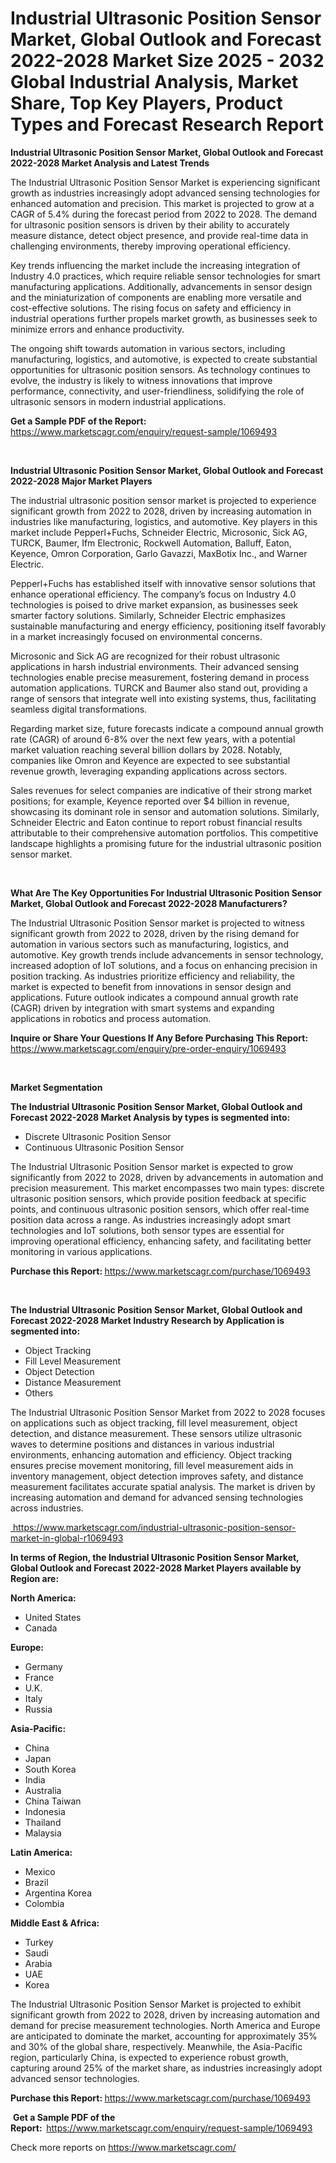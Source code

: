 <p><h1>Industrial Ultrasonic Position Sensor Market, Global Outlook and Forecast 2022-2028 Market Size 2025 - 2032 Global Industrial Analysis, Market Share, Top Key Players, Product Types and Forecast Research Report</h1></p><p><strong>Industrial Ultrasonic Position Sensor Market, Global Outlook and Forecast 2022-2028 Market Analysis and Latest Trends</strong></p>
<p><p>The Industrial Ultrasonic Position Sensor Market is experiencing significant growth as industries increasingly adopt advanced sensing technologies for enhanced automation and precision. This market is projected to grow at a CAGR of 5.4% during the forecast period from 2022 to 2028. The demand for ultrasonic position sensors is driven by their ability to accurately measure distance, detect object presence, and provide real-time data in challenging environments, thereby improving operational efficiency.</p><p>Key trends influencing the market include the increasing integration of Industry 4.0 practices, which require reliable sensor technologies for smart manufacturing applications. Additionally, advancements in sensor design and the miniaturization of components are enabling more versatile and cost-effective solutions. The rising focus on safety and efficiency in industrial operations further propels market growth, as businesses seek to minimize errors and enhance productivity.</p><p>The ongoing shift towards automation in various sectors, including manufacturing, logistics, and automotive, is expected to create substantial opportunities for ultrasonic position sensors. As technology continues to evolve, the industry is likely to witness innovations that improve performance, connectivity, and user-friendliness, solidifying the role of ultrasonic sensors in modern industrial applications.</p></p>
<p><strong>Get a Sample PDF of the Report:&nbsp;</strong> <a href="https://www.marketscagr.com/enquiry/request-sample/1069493?utm_campaign=2866&utm_medium=2&utm_source=Github&utm_content=ia&utm_term=21032025&utm_id=industrial-ultrasonic-position-sensor-market-global-outlook-and-forecast-2022-2028">https://www.marketscagr.com/enquiry/request-sample/1069493</a></p>
<p>&nbsp;</p>
<p><strong>Industrial Ultrasonic Position Sensor Market, Global Outlook and Forecast 2022-2028 Major Market Players</strong></p>
<p><p>The industrial ultrasonic position sensor market is projected to experience significant growth from 2022 to 2028, driven by increasing automation in industries like manufacturing, logistics, and automotive. Key players in this market include Pepperl+Fuchs, Schneider Electric, Microsonic, Sick AG, TURCK, Baumer, Ifm Electronic, Rockwell Automation, Balluff, Eaton, Keyence, Omron Corporation, Garlo Gavazzi, MaxBotix Inc., and Warner Electric.</p><p>Pepperl+Fuchs has established itself with innovative sensor solutions that enhance operational efficiency. The company’s focus on Industry 4.0 technologies is poised to drive market expansion, as businesses seek smarter factory solutions. Similarly, Schneider Electric emphasizes sustainable manufacturing and energy efficiency, positioning itself favorably in a market increasingly focused on environmental concerns.</p><p>Microsonic and Sick AG are recognized for their robust ultrasonic applications in harsh industrial environments. Their advanced sensing technologies enable precise measurement, fostering demand in process automation applications. TURCK and Baumer also stand out, providing a range of sensors that integrate well into existing systems, thus, facilitating seamless digital transformations.</p><p>Regarding market size, future forecasts indicate a compound annual growth rate (CAGR) of around 6-8% over the next few years, with a potential market valuation reaching several billion dollars by 2028. Notably, companies like Omron and Keyence are expected to see substantial revenue growth, leveraging expanding applications across sectors.</p><p>Sales revenues for select companies are indicative of their strong market positions; for example, Keyence reported over $4 billion in revenue, showcasing its dominant role in sensor and automation solutions. Similarly, Schneider Electric and Eaton continue to report robust financial results attributable to their comprehensive automation portfolios. This competitive landscape highlights a promising future for the industrial ultrasonic position sensor market.</p></p>
<p>&nbsp;</p>
<p><strong>What Are The Key Opportunities For Industrial Ultrasonic Position Sensor Market, Global Outlook and Forecast 2022-2028 Manufacturers?</strong></p>
<p><p>The Industrial Ultrasonic Position Sensor market is projected to witness significant growth from 2022 to 2028, driven by the rising demand for automation in various sectors such as manufacturing, logistics, and automotive. Key growth trends include advancements in sensor technology, increased adoption of IoT solutions, and a focus on enhancing precision in position tracking. As industries prioritize efficiency and reliability, the market is expected to benefit from innovations in sensor design and applications. Future outlook indicates a compound annual growth rate (CAGR) driven by integration with smart systems and expanding applications in robotics and process automation.</p></p>
<p><strong>Inquire or Share Your Questions If Any Before Purchasing This Report:</strong> <a href="https://www.marketscagr.com/enquiry/pre-order-enquiry/1069493?utm_campaign=2866&utm_medium=2&utm_source=Github&utm_content=ia&utm_term=21032025&utm_id=industrial-ultrasonic-position-sensor-market-global-outlook-and-forecast-2022-2028">https://www.marketscagr.com/enquiry/pre-order-enquiry/1069493</a></p>
<p>&nbsp;</p>
<p><strong>Market Segmentation</strong></p>
<p><strong>The Industrial Ultrasonic Position Sensor Market, Global Outlook and Forecast 2022-2028 Market Analysis by types is segmented into:</strong></p>
<p><ul><li>Discrete Ultrasonic Position Sensor</li><li>Continuous Ultrasonic Position Sensor</li></ul></p>
<p><p>The Industrial Ultrasonic Position Sensor market is expected to grow significantly from 2022 to 2028, driven by advancements in automation and precision measurement. This market encompasses two main types: discrete ultrasonic position sensors, which provide position feedback at specific points, and continuous ultrasonic position sensors, which offer real-time position data across a range. As industries increasingly adopt smart technologies and IoT solutions, both sensor types are essential for improving operational efficiency, enhancing safety, and facilitating better monitoring in various applications.</p></p>
<p><strong>Purchase this Report:&nbsp;</strong><a href="https://www.marketscagr.com/purchase/1069493?utm_campaign=2866&utm_medium=2&utm_source=Github&utm_content=ia&utm_term=21032025&utm_id=industrial-ultrasonic-position-sensor-market-global-outlook-and-forecast-2022-2028">https://www.marketscagr.com/purchase/1069493</a></p>
<p>&nbsp;</p>
<p><strong>The Industrial Ultrasonic Position Sensor Market, Global Outlook and Forecast 2022-2028 Market Industry Research by Application is segmented into:</strong></p>
<p><ul><li>Object Tracking</li><li>Fill Level Measurement</li><li>Object Detection</li><li>Distance Measurement</li><li>Others</li></ul></p>
<p><p>The Industrial Ultrasonic Position Sensor Market from 2022 to 2028 focuses on applications such as object tracking, fill level measurement, object detection, and distance measurement. These sensors utilize ultrasonic waves to determine positions and distances in various industrial environments, enhancing automation and efficiency. Object tracking ensures precise movement monitoring, fill level measurement aids in inventory management, object detection improves safety, and distance measurement facilitates accurate spatial analysis. The market is driven by increasing automation and demand for advanced sensing technologies across industries.</p></p>
<p><a href="https://www.marketscagr.com/industrial-ultrasonic-position-sensor-market-in-global-r1069493?utm_campaign=2866&utm_medium=2&utm_source=Github&utm_content=ia&utm_term=21032025&utm_id=industrial-ultrasonic-position-sensor-market-global-outlook-and-forecast-2022-2028">&nbsp;https://www.marketscagr.com/industrial-ultrasonic-position-sensor-market-in-global-r1069493</a></p>
<p><strong>In terms of Region, the Industrial Ultrasonic Position Sensor Market, Global Outlook and Forecast 2022-2028 Market Players available by Region are:</strong></p>
<p>
    <p> <strong> North America: </strong>
        <ul>
            <li>United States</li>
            <li>Canada</li>
        </ul>
        </p> 
    <p> <strong> Europe: </strong>
        <ul>
            <li>Germany</li>
            <li>France</li>
            <li>U.K.</li>
            <li>Italy</li>
            <li>Russia</li>
        </ul>
        </p> 
    <p> <strong> Asia-Pacific: </strong>
        <ul>
            <li>China</li>
            <li>Japan</li>
            <li>South Korea</li>
            <li>India</li>
            <li>Australia</li>
            <li>China Taiwan</li>
            <li>Indonesia</li>
            <li>Thailand</li>
            <li>Malaysia</li>
        </ul>
        </p> 
    <p> <strong> Latin America: </strong>
        <ul>
            <li>Mexico</li>
            <li>Brazil</li>
            <li>Argentina Korea</li>
            <li>Colombia</li>
        </ul>
        </p> 
    <p> <strong> Middle East & Africa: </strong>
        <ul>
            <li>Turkey</li>
            <li>Saudi</li>
            <li>Arabia</li>
            <li>UAE</li>
            <li>Korea</li>
        </ul>
    </p>
    </p>
<p><p>The Industrial Ultrasonic Position Sensor Market is projected to exhibit significant growth from 2022 to 2028, driven by increasing automation and demand for precise measurement technologies. North America and Europe are anticipated to dominate the market, accounting for approximately 35% and 30% of the global share, respectively. Meanwhile, the Asia-Pacific region, particularly China, is expected to experience robust growth, capturing around 25% of the market share, as industries increasingly adopt advanced sensor technologies.</p></p>
<p><strong>Purchase this Report: </strong><a href="https://www.marketscagr.com/purchase/1069493?utm_campaign=2866&utm_medium=2&utm_source=Github&utm_content=ia&utm_term=21032025&utm_id=industrial-ultrasonic-position-sensor-market-global-outlook-and-forecast-2022-2028">https://www.marketscagr.com/purchase/1069493</a></p>
<p>&nbsp;<strong>Get a Sample PDF of the Report:&nbsp;&nbsp;</strong><a href="https://www.marketscagr.com/enquiry/request-sample/1069493?utm_campaign=2866&utm_medium=2&utm_source=Github&utm_content=ia&utm_term=21032025&utm_id=industrial-ultrasonic-position-sensor-market-global-outlook-and-forecast-2022-2028">https://www.marketscagr.com/enquiry/request-sample/1069493</a></p>
<p><strong></strong></p>
<p>Check more reports on <a href="https://www.marketscagr.com/?utm_campaign=2866&utm_medium=2&utm_source=Github&utm_content=ia&utm_term=21032025&utm_id=industrial-ultrasonic-position-sensor-market-global-outlook-and-forecast-2022-2028">https://www.marketscagr.com/</a></p>